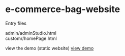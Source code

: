 # e-commerce-bag-website

Entry files

admin/adminStudio.html  <br/>
customr/homePage.html

view the demo (static website) 
[view demo](https://HM3IT.github.io/)
